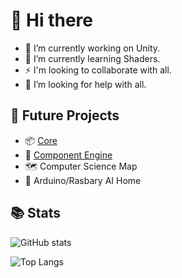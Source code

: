 # 👋 Hi there
- 🔭 I’m currently working on Unity.
- 🌱 I’m currently learning Shaders.
- ⚡ I'm looking to collaborate with all.
- 🤔 I’m looking for help with all.

## 🧪 Future Projects
- 📦 [Core](https://github.com/deadbit-dev/com.joyteam.core)
- 🚀 [Component Engine](https://github.com/deadbit-dev/ecs-engine)
- 🗺 Computer Science Map
- 🤖 Arduino/Rasbary AI Home

## 📚 Stats
![GitHub stats](https://github-readme-stats.vercel.app/api?username=deadbit-dev&bg_color=30,351F39,726A95&title_color=fff&text_color=fff&hide_border=true)

![Top Langs](https://github-readme-stats.vercel.app/api/top-langs/?username=deadbit-dev&layout=compact&langs_count=9&bg_color=30,351F39,726A95&title_color=fff&text_color=fff&hide_border=true)
